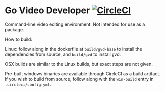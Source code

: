 # Go Video Developer [![CircleCI](https://circleci.com/gh/DianeLooney/gvd/tree/master.svg?style=svg)](https://circleci.com/gh/DianeLooney/gvd/tree/master)

Command-line video editing environment. Not intended for use as a package.

How to build:

Linux: follow along in the dockerfile at `build/gvd-base` to install the dependencies from source, and `build/gvd` to install gvd.

OSX builds are similar to the Linux builds, but exact steps are not given.

Pre-built windows binaries are available through CircleCI as a build artifact. If you wish to build from source, follow along with the `win-build` entry in `.circleci/config.yml`.
